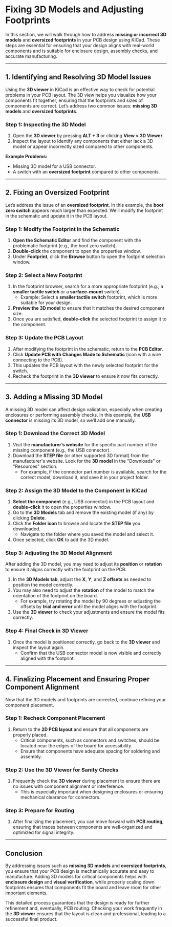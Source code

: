 # Fixing 3D Models and Adjusting Footprints

In this section, we will walk through how to address **missing or incorrect 3D models** and **oversized footprints** in your PCB design using KiCad. These steps are essential for ensuring that your design aligns with real-world components and is suitable for enclosure design, assembly checks, and accurate manufacturing.

---

## **1. Identifying and Resolving 3D Model Issues**

Using the **3D viewer** in KiCad is an effective way to check for potential problems in your PCB layout. The 3D view helps you visualize how your components fit together, ensuring that the footprints and sizes of components are correct. Let’s address two common issues: **missing 3D models** and **oversized footprints**.

### **Step 1: Inspecting the 3D Model**
1. Open the **3D viewer** by pressing **ALT + 3** or clicking **View > 3D Viewer**.
2. Inspect the layout to identify any components that either lack a 3D model or appear incorrectly sized compared to other components.

**Example Problems:**
- Missing 3D model for a USB connector.
- A switch with an **oversized footprint** compared to other components.

---

## **2. Fixing an Oversized Footprint**

Let’s address the issue of an **oversized footprint**. In this example, the **boot zero switch** appears much larger than expected. We’ll modify the footprint in the schematic and update it in the PCB layout.

### **Step 1: Modify the Footprint in the Schematic**
1. **Open the Schematic Editor** and find the component with the problematic footprint (e.g., the boot zero switch).
2. **Double-click** the component to open the properties window.
3. Under **Footprint**, click the **Browse** button to open the footprint selection window.

### **Step 2: Select a New Footprint**
1. In the footprint browser, search for a more appropriate footprint (e.g., a **smaller tactile switch** or a **surface-mount** switch).
   - Example: Select a **smaller tactile switch** footprint, which is more suitable for your design.
2. **Preview the 3D model** to ensure that it matches the desired component size.
3. Once you are satisfied, **double-click** the selected footprint to assign it to the component.

### **Step 3: Update the PCB Layout**
1. After modifying the footprint in the schematic, return to the **PCB Editor**.
2. Click **Update PCB with Changes Made to Schematic** (icon with a wire connecting to the PCB).
3. This updates the PCB layout with the newly selected footprint for the switch.
4. Recheck the footprint in the **3D viewer** to ensure it now fits correctly.

---

## **3. Adding a Missing 3D Model**

A missing 3D model can affect design validation, especially when creating enclosures or performing assembly checks. In this example, the **USB connector** is missing its 3D model, so we’ll add one manually.

### **Step 1: Download the Correct 3D Model**
1. Visit the **manufacturer’s website** for the specific part number of the missing component (e.g., the USB connector).
2. Download the **STEP file** (or other supported 3D format) from the manufacturer's website. Look for the **3D model** in the "Downloads" or "Resources" section.
   - For example, if the connector part number is available, search for the correct model, download it, and save it in your project folder.

### **Step 2: Assign the 3D Model to the Component in KiCad**
1. **Select the component** (e.g., USB connector) in the PCB layout and **double-click** it to open the properties window.
2. Go to the **3D Models** tab and remove the existing model (if any) by clicking **Delete**.
3. Click the **Folder icon** to browse and locate the **STEP file** you downloaded.
   - Navigate to the folder where you saved the model and select it.
4. Once selected, click **OK** to add the 3D model.

### **Step 3: Adjusting the 3D Model Alignment**
After adding the 3D model, you may need to adjust its **position** or **rotation** to ensure it aligns correctly with the footprint on the PCB.

1. In the **3D Models tab**, adjust the **X**, **Y**, and **Z offsets** as needed to position the model correctly.
2. You may also need to adjust the **rotation** of the model to match the orientation of the footprint on the board.
   - For example, try rotating the model by 90 degrees or adjusting the offsets by **trial and error** until the model aligns with the footprint.
3. Use the **3D viewer** to check your adjustments and ensure the model fits correctly.

### **Step 4: Final Check in 3D Viewer**
1. Once the model is positioned correctly, go back to the **3D viewer** and inspect the layout again.
   - Confirm that the USB connector model is now visible and correctly aligned with the footprint.

---

## **4. Finalizing Placement and Ensuring Proper Component Alignment**

Now that the 3D models and footprints are corrected, continue refining your component placement.

### **Step 1: Recheck Component Placement**
1. Return to the **2D PCB layout** and ensure that all components are properly placed.
   - Critical components, such as connectors and switches, should be located near the edges of the board for accessibility.
   - Ensure that components have adequate spacing for soldering and assembly.

### **Step 2: Use the 3D Viewer for Sanity Checks**
1. Frequently check the **3D viewer** during placement to ensure there are no issues with component alignment or interference.
   - This is especially important when designing enclosures or ensuring mechanical clearance for connectors.

### **Step 3: Prepare for Routing**
1. After finalizing the placement, you can move forward with **PCB routing**, ensuring that traces between components are well-organized and optimized for signal integrity.

---

## **Conclusion**

By addressing issues such as **missing 3D models** and **oversized footprints**, you ensure that your PCB design is mechanically accurate and easy to manufacture. Adding 3D models for critical components helps with **enclosure design** and **visual verification**, while properly scaling down footprints ensures that components fit the board and leave room for other important elements.

This detailed process guarantees that the design is ready for further refinement and, eventually, PCB routing. Checking your work frequently in the **3D viewer** ensures that the layout is clean and professional, leading to a successful final product.